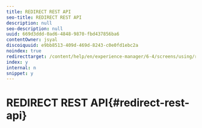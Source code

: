 ```yaml
---
title: REDIRECT REST API
seo-title: REDIRECT REST API
description: null
seo-description: null
uuid: 669d3ddd-0ad6-4848-9870-fbd437856ba6
contentOwner: jsyal
discoiquuid: e9bb8513-409d-469d-8243-c0e0fd1ebc2a
noindex: true
redirecttarget: /content/help/en/experience-manager/6-4/screens/using/rest-api
index: y
internal: n
snippet: y
---
```


# REDIRECT REST API{#redirect-rest-api}

